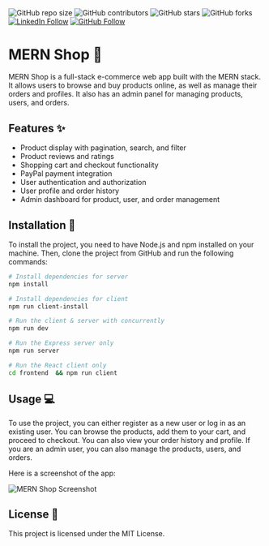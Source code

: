 ##
![GitHub repo size](https://img.shields.io/github/repo-size/dzenis-h/The-MERN-Shop)
![GitHub contributors](https://img.shields.io/github/contributors/dzenis-h/The-MERN-Shop)
![GitHub stars](https://img.shields.io/github/stars/dzenis-h/The-MERN-Shop?style=social)
![GitHub forks](https://img.shields.io/github/forks/dzenis-h/*?style=social)
[![LinkedIn Follow](https://img.shields.io/badge/-Follow-blue?style=social&logo=linkedin&link=https://www.linkedin.com/in/dzenis-h/)](https://www.linkedin.com/in/dzenis-h/)
[![GitHub Follow](https://img.shields.io/badge/-Follow-black?style=social&logo=github&link=https://github.com/dzenis-h)](https://github.com/dzenis-h)
##
# MERN Shop :shopping_cart:

MERN Shop is a full-stack e-commerce web app built with the MERN stack. It allows users to browse and buy products online, as well as manage their orders and profiles. It also has an admin panel for managing products, users, and orders.

## Features :sparkles:

- Product display with pagination, search, and filter
- Product reviews and ratings
- Shopping cart and checkout functionality
- PayPal payment integration
- User authentication and authorization
- User profile and order history
- Admin dashboard for product, user, and order management

## Installation :wrench:

To install the project, you need to have Node.js and npm installed on your machine. Then, clone the project from GitHub and run the following commands:

```bash
# Install dependencies for server
npm install

# Install dependencies for client
npm run client-install

# Run the client & server with concurrently
npm run dev

# Run the Express server only
npm run server

# Run the React client only
cd frontend  && npm run client
```

## Usage :computer:

To use the project, you can either register as a new user or log in as an existing user. You can browse the products, add them to your cart, and proceed to checkout. You can also view your order history and profile. If you are an admin user, you can also manage the products, users, and orders.

Here is a screenshot of the app:

![MERN Shop Screenshot](https://drive.google.com/uc?export=view&id=1aV1RRoQ-zSWQimzcTWrFOHMrcQOeZUCH)

## License :page_facing_up:

This project is licensed under the MIT License.
